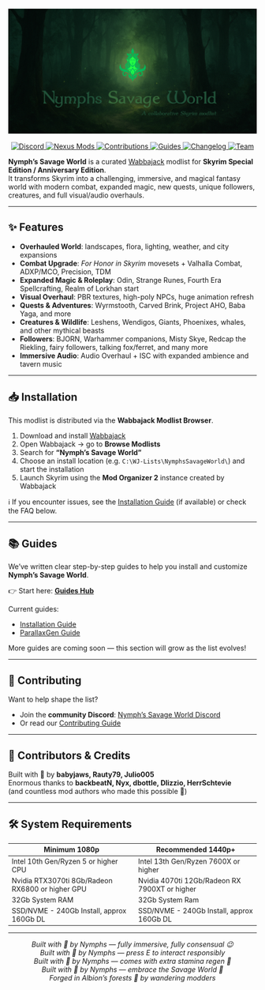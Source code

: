 <p align="center">
  <img src="./.github/assets/banner.png" alt="Nymphs Savage World Banner">
</p>

<p align="center">
  <a href="https://discord.gg/ezJVqBJvVj">
    <img src="https://img.shields.io/discord/1394645088235159643?label=Discord&style=flat-square&logo=discord&logoColor=white&labelColor=0a4d00&color=2e8b57" alt="Discord">
  </a>
  <a href="https://www.nexusmods.com/skyrimspecialedition/mods/154913">
    <img src="https://img.shields.io/badge/Nexus-NSW?style=flat-square&logo=nexusmods&logoColor=white&labelColor=0d4d00&color=3cb371" alt="Nexus Mods">
  </a>
  <a href="./.github/CONTRIBUTING.md">
    <img src="https://img.shields.io/badge/Contribute-Join%20Us?style=flat-square&logo=gitbook&logoColor=white&labelColor=114d00&color=2e8b57" alt="Contributions">
  </a>
  <a href="./.github/GUIDES.md">
    <img src="https://img.shields.io/badge/Guides-HowTo?style=flat-square&logo=readthedocs&logoColor=white&labelColor=1c4d00&color=006400" alt="Guides">
  </a>
  <a href="./.github/CHANGELOG.md">
    <img src="https://img.shields.io/badge/Changelog-History?style=flat-square&logo=readthedocs&logoColor=white&labelColor=1c4d00&color=006400" alt="Changelog">
  </a>
  <a href="./.github/TEAM.md">
    <img src="https://img.shields.io/badge/Team-Nymph%20Nerds?style=flat-square&logo=readthedocs&logoColor=white&labelColor=1c4d00&color=2e8b57" alt="Team">
  </a>
</p>


**Nymph’s Savage World** is a curated [Wabbajack](https://www.wabbajack.org/) modlist for **Skyrim Special Edition / Anniversary Edition**.  
It transforms Skyrim into a challenging, immersive, and magical fantasy world with modern combat, expanded magic, new quests, unique followers, creatures, and full visual/audio overhauls.

---

## ✨ Features

- **Overhauled World**: landscapes, flora, lighting, weather, and city expansions  
- **Combat Upgrade**: *For Honor in Skyrim* movesets + Valhalla Combat, ADXP/MCO, Precision, TDM  
- **Expanded Magic & Roleplay**: Odin, Strange Runes, Fourth Era Spellcrafting, Realm of Lorkhan start  
- **Visual Overhaul**: PBR textures, high-poly NPCs, huge animation refresh  
- **Quests & Adventures**: Wyrmstooth, Carved Brink, Project AHO, Baba Yaga, and more  
- **Creatures & Wildlife**: Leshens, Wendigos, Giants, Phoenixes, whales, and other mythical beasts  
- **Followers**: BJORN, Warhammer companions, Misty Skye, Redcap the Riekling, fairy followers, talking fox/ferret, and many more  
- **Immersive Audio**: Audio Overhaul + ISC with expanded ambience and tavern music  

---

## 📥 Installation

This modlist is distributed via the **Wabbajack Modlist Browser**.

1. Download and install [Wabbajack](https://github.com/wabbajack-tools/wabbajack/releases/latest/download/Wabbajack.exe)  
2. Open Wabbajack → go to **Browse Modlists**  
3. Search for **“Nymph’s Savage World”**  
4. Choose an install location (e.g. `C:\WJ-Lists\NymphsSavageWorld\`) and start the installation  
5. Launch Skyrim using the **Mod Organizer 2** instance created by Wabbajack  

ℹ️ If you encounter issues, see the [Installation Guide](./INSTALLATION.md) (if available) or check the FAQ below.  

---

## 📚 Guides

We’ve written clear step-by-step guides to help you install and customize **Nymph’s Savage World**.

👉 Start here: **[Guides Hub](./.github/GUIDES.md)**

Current guides:
- [Installation Guide](./.github/INSTALLATION.md)
- [ParallaxGen Guide](./.github/PARALLAXGEN.md)

More guides are coming soon — this section will grow as the list evolves!

---

## 🤝 Contributing

Want to help shape the list?  

- Join the **community Discord**: [Nymph’s Savage World Discord](https://discord.gg/ezJVqBJvVj)  
- Or read our [Contributing Guide](./.github/CONTRIBUTING.md)

---

## 👥 Contributors & Credits

Built with 💚 by **babyjaws, Rauty79, Julio005**  
Enormous thanks to **backbeatN, Nyx, dbottle, Dlizzio, HerrSchtevie**  
(and countless mod authors who made this possible 🌿)

---

## 🛠️ System Requirements

| Minimum 1080p              | Recommended 1440p+|
|--------------------|---------|
| Intel 10th Gen/Ryzen 5 or higher CPU             | Intel 13th Gen/Ryzen 7600X or higher |
| Nvidia RTX3070ti 8Gb/Radeon RX6800 or higher GPU | Nvidia 4070ti 12Gb/Radeon RX 7900XT or higher |
| 32Gb System RAM                                  | 32Gb System Ram |
| SSD/NVME - 240Gb Install, approx 160Gb DL        | SSD/NVME - 240Gb Install, approx 160Gb DL|

---

<p align="center">
  <em>Built with 💚 by Nymphs — fully immersive, fully consensual 😉</em><br>
  <em>Built with 💚 by Nymphs — press E to interact responsibly</em><br>
  <em>Built with 💚 by Nymphs — comes with extra stamina regen 🍃</em><br>
  <em>Built with 💚 by Nymphs — embrace the Savage World 🌿</em><br>
  <em>Forged in Albion’s forests 🌲 by wandering modders</em>
</p>






























































